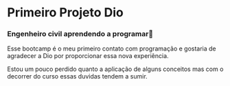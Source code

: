 # Primeiro Projeto Dio
### Engenheiro civil aprendendo a programar:construction_worker:

Esse bootcamp é o meu primeiro contato com programação e gostaria de agradecer a Dio por proporcionar essa nova experiência.

Estou um pouco perdido quanto a aplicação de alguns conceitos mas com o decorrer do curso essas duvidas tendem a sumir.
